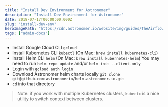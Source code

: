 ```yaml
---
title: "Install Dev Environment for Astronomer"
description: "Install Dev Environment for Astronomer"
date: 2018-07-17T00:00:00.000Z
slug: "install-dev-env"
heroImagePath: "https://cdn.astronomer.io/website/img/guides/TheAirflowUI_preview.png"
tags: ["admin-docs"]
---
```


* Install Google Cloud CLI `gcloud`
* Install Kubernetes CLI `kubectl` (On Mac: `brew install kubernetes-cli`)
* Install Helm CLI `helm` (On Mac: `brew install kubernetes-helm`)
  You may need to run `helm repo update` and/or `helm init --client-only`
* Login with `gcloud auth login`
* Download Astronomer helm charts locally `git clone git@github.com:astronomerio/helm.astronomer.io.git`
* `cd` into that directory

> Note: if you work with multiple Kubernetes clusters, `kubectx` is a nice utility
to switch context between clusters.
